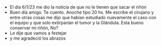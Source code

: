 - El día 6/1/23 me dio la noticia de que no le tienen que sacar el riñón 
- Buen día amigo. Te cuento. Anoche tipo 20 hs. Me escribe el cirujano y entre otras cosas me dijo que habían estudiado nuevamente el caso con el equipo y que solo extirparían el tumor y la
Glándula. Esta bueno conservar mi riñón, No?
- Le dije que vamos a festejar 
- y me agradeció los abrazos
